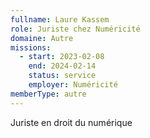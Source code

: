 ```yaml
---
fullname: Laure Kassem
role: Juriste chez Numéricité
domaine: Autre
missions:
  - start: 2023-02-08
    end: 2024-02-14
    status: service
    employer: Numéricité
memberType: autre
---
```

Juriste en droit du numérique